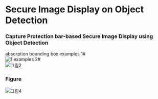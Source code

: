 # Secure Image Display on Object Detection
### Capture Protection bar-based Secure Image Display using Object Detection
  absorption bounding box examples 1#  
  ![1](https://user-images.githubusercontent.com/75716601/106891718-712f1680-672e-11eb-8f50-94b91d920ee3.jpg)
                          examples 2#  
  ![그림2](https://user-images.githubusercontent.com/75716601/106891226-c3bc0300-672d-11eb-8945-8fdcb913019a.jpg)
  
### Figure
![그림4](https://user-images.githubusercontent.com/75716601/106891323-dc2c1d80-672d-11eb-852e-073f86741ab4.jpg)
